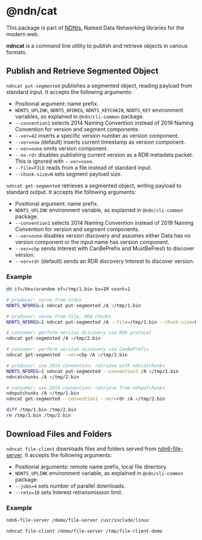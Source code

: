 # @ndn/cat

This package is part of [NDNts](https://yoursunny.com/p/NDNts/), Named Data Networking libraries for the modern web.

**ndncat** is a command line utility to publish and retrieve objects in various formats.

## Publish and Retrieve Segmented Object

`ndncat put-segmented` publishes a segmented object, reading payload from standard input.
It accepts the following arguments:

* Positional argument: name prefix.
* `NDNTS_UPLINK`, `NDNTS_NFDREG`, `NDNTS_KEYCHAIN`, `NDNTS_KEY` environment variables, as explained in `@ndn/cli-common` package.
* `--convention1` selects 2014 Naming Convention instead of 2019 Naming Convention for version and segment components.
* `--ver=42` inserts a specific version number as version component.
* `--ver=now` (default) inserts current timestamp as version component.
* `--ver=none` omits version component.
* `--no-rdr` disables publishing current version as a RDR metadata packet. This is ignored with `--ver=none`.
* `--file=FILE` reads from a file instead of standard input.
* `--chunk-size=N` sets segment payload size.

`ndncat get-segmented` retrieves a segmented object, writing payload to standard output.
It accepts the following arguments:

* Positional argument: name prefix.
* `NDNTS_UPLINK` environment variable, as explained in `@ndn/cli-common` package.
* `--convention1` selects 2014 Naming Convention instead of 2019 Naming Convention for version and segment components.
* `--ver=none` disables version discovery and assumes either Data has no version component or the input name has version component.
* `--ver=cbp` sends Interest with CanBePrefix and MustBeFresh to discover version.
* `--ver=rdr` (default) sends an RDR discovery Interest to discover version.

### Example

```bash
dd if=/dev/urandom of=/tmp/1.bin bs=1M count=1

# producer: serve from stdin
NDNTS_NFDREG=1 ndncat put-segmented /A </tmp/1.bin

# producer: serve from file, 8KB chunks
NDNTS_NFDREG=1 ndncat put-segmented /A --file=/tmp/1.bin --chunk-size=8192

# consumer: perform version discovery via RDR protocol
ndncat get-segmented /A >/tmp/2.bin

# consumer: perform version discovery via CanBePrefix
ndncat get-segmented --ver=cbp /A >/tmp/2.bin

# producer: use 2014 convention; retrieve with ndncatchunks
NDNTS_NFDREG=1 ndncat put-segmented --convention1 /A </tmp/1.bin
ndncatchunks /A >/tmp/2.bin

# consumer: use 2014 convention; retrieve from ndnputchunks
ndnputchunks /A </tmp/1.bin
ndncat get-segmented --convention1 --ver=rdr /A >/tmp/2.bin

diff /tmp/1.bin /tmp/2.bin
rm /tmp/1.bin /tmp/2.bin
```

## Download Files and Folders

`ndncat file-client` downloads files and folders served from [ndn6-file-server](https://github.com/yoursunny/ndn6-tools/blob/main/file-server.md).
It accepts the following arguments:

* Positional arguments: remote name prefix, local file directory.
* `NDNTS_UPLINK` environment variable, as explained in `@ndn/cli-common` package.
* `--jobs=4` sets number of parallel downloads.
* `--retx=10` sets Interest retransmission limit.

### Example

```bash
ndn6-file-server /demo/file-server /usr/include/linux

ndncat file-client /demo/file-server /tmp/file-client-demo
```
